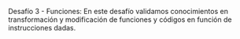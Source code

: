 Desafío 3 - Funciones:
En este desafío validamos conocimientos en transformación y modificación de
funciones y códigos en función de instrucciones dadas.
